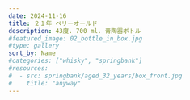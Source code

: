 ```yaml
---
date: 2024-11-16
title: ２１年 ベリーオールド
description: 43度. 700 ml. 青陶器ボトル
#featured_image: 02_bottle_in_box.jpg
#type: gallery
sort_by: Name
#categories: ["whisky", "springbank"]
#resources:
#  - src: springbank/aged_32_years/box_front.jpg
#    title: "anyway"
---
```

